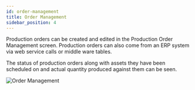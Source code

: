 ```yaml
---
id: order-management
title: Order Management
sidebar_position: 4
---
```

Production orders can be created and edited in the Production Order Management screen. Production orders can also come from an ERP system via web service calls or middle ware tables. 

The status of production orders along with assets they have been scheduled on and actual quantity produced against them can be seen.

![Order Management](/img/16.png) 